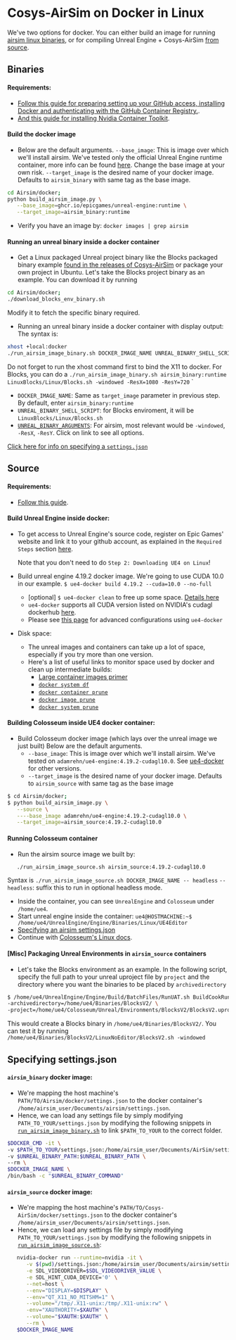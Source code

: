 # Cosys-AirSim on Docker in Linux
We've two options for docker. You can either build an image for running [airsim linux binaries](#binaries), or for compiling Unreal Engine + Cosys-AirSim [from source](#source).

## Binaries 

#### Requirements:
 - [Follow this guide for preparing setting up your GitHub access, installing Docker and authenticating with the GitHub Container Registry.](https://dev.epicgames.com/documentation/en-us/unreal-engine/quick-start-guide-for-using-container-images-in-unreal-engine).
 - [And this guide for installing Nvidia Container Toolkit](https://docs.nvidia.com/datacenter/cloud-native/container-toolkit/latest/install-guide.html).
 
#### Build the docker image
- Below are the default arguments.
  `--base_image`: This is image over which we'll install airsim. We've tested only the official Unreal Engine runtime container, more info can be found [here](https://dev.epicgames.com/documentation/en-us/unreal-engine/overview-of-containers-in-unreal-engine). Change the base image at your own risk.
   `--target_image` is the desired name of your docker image.
   Defaults to `airsim_binary` with same tag as the base image.

```bash
cd Airsim/docker;
python build_airsim_image.py \
   --base_image=ghcr.io/epicgames/unreal-engine:runtime \
   --target_image=airsim_binary:runtime
```

- Verify you have an image by:
 `docker images | grep airsim`

#### Running an unreal binary inside a docker container
- Get a Linux packaged Unreal project binary like the Blocks packaged binary example [found in the releases of Cosys-AirSim](https://github.com/Cosys-Lab/Cosys-AirSim/releases) or package your own project in Ubuntu.
Let's take the Blocks project binary as an example.
You can download it by running

```bash
cd Airsim/docker;
./download_blocks_env_binary.sh
```

Modify it to fetch the specific binary required.

- Running an unreal binary inside a docker container with display output:
  The syntax is:

```bash
xhost +local:docker
./run_airsim_image_binary.sh DOCKER_IMAGE_NAME UNREAL_BINARY_SHELL_SCRIPT UNREAL_BINARY_ARGUMENTS
```

   Do not forget to run the xhost command first to bind the X11 to docker.
   For Blocks, you can do a `./run_airsim_image_binary.sh airsim_binary:runtime LinuxBlocks/Linux/Blocks.sh -windowed -ResX=1080 -ResY=720`
`

   * `DOCKER_IMAGE_NAME`: Same as `target_image` parameter in previous step. By default, enter `airsim_binary:runtime`
   * `UNREAL_BINARY_SHELL_SCRIPT`: for Blocks enviroment, it will be `LinuxBlocks/Linux/Blocks.sh`
   * [`UNREAL_BINARY_ARGUMENTS`](https://docs.unrealengine.com/en-us/Programming/Basics/CommandLineArguments):
      For airsim, most relevant would be `-windowed`, `-ResX`, `-ResY`. Click on link to see all options.

[Click here for info on specifying a `settings.json`](#specifying-settingsjson)

## Source
#### Requirements:
 - [Follow this guide](https://dev.epicgames.com/documentation/en-us/unreal-engine/quick-start-guide-for-using-container-images-in-unreal-engine).


#### Build Unreal Engine inside docker:
- To get access to Unreal Engine's source code, register on Epic Games' website and link it to your github account, as explained in the `Required Steps` section [here](https://docs.unrealengine.com/en-us/Platforms/Linux/BeginnerLinuxDeveloper/SettingUpAnUnrealWorkflow).

    Note that you don't need to do `Step 2: Downloading UE4 on Linux`!

- Build unreal engine 4.19.2 docker image. We're going to use CUDA 10.0 in our example.
    `$ ue4-docker build 4.19.2 --cuda=10.0 --no-full`
    - [optional] `$ ue4-docker clean` to free up some space. [Details here](https://docs.adamrehn.com/ue4-docker/commands/clean)
    - `ue4-docker` supports all CUDA version listed on NVIDIA's cudagl dockerhub [here](https://hub.docker.com/r/nvidia/cudagl/).
    - Please see [this page](https://docs.adamrehn.com/ue4-docker/building-images/advanced-build-options) for advanced configurations using `ue4-docker`

- Disk space:
    - The unreal images and containers can take up a lot of space, especially if you try more than one version.
    - Here's a list of useful links to monitor space used by docker and clean up intermediate builds:
        - [Large container images primer](https://docs.adamrehn.com/ue4-docker/read-these-first/large-container-images-primer)
        - [`docker system df`](https://docs.docker.com/engine/reference/commandline/system_df/)
        - [`docker container prune`](https://docs.docker.com/engine/reference/commandline/container_prune/)
        - [`docker image prune`](https://docs.docker.com/engine/reference/commandline/image_prune/)
        - [`docker system prune`](https://docs.docker.com/engine/reference/commandline/system_prune/)

#### Building Colosseum inside UE4 docker container:
* Build Colosseum docker image (which lays over the unreal image we just built)
  Below are the default arguments.
    - `--base_image`: This is image over which we'll install airsim. We've tested on `adamrehn/ue4-engine:4.19.2-cudagl10.0`. See [ue4-docker](https://docs.adamrehn.com/ue4-docker/building-images/available-container-images) for other versions.
    - `--target_image` is the desired name of your docker image.
   Defaults to `airsim_source` with same tag as the base image

```bash
$ cd Airsim/docker;
$ python build_airsim_image.py \
   --source \
   ----base_image adamrehn/ue4-engine:4.19.2-cudagl10.0 \
   --target_image=airsim_source:4.19.2-cudagl10.0
```

#### Running Colosseum container
* Run the airsim source image we built by:

```bash
   ./run_airsim_image_source.sh airsim_source:4.19.2-cudagl10.0
```

   Syntax is `./run_airsim_image_source.sh DOCKER_IMAGE_NAME -- headless`
   `-- headless`: suffix this to run in optional headless mode.

* Inside the container, you can see `UnrealEngine` and `Colosseum` under `/home/ue4`.
* Start unreal engine inside the container:
   `ue4@HOSTMACHINE:~$ /home/ue4/UnrealEngine/Engine/Binaries/Linux/UE4Editor`
* [Specifying an airsim settings.json](#specifying-settingsjson)
* Continue with [Colosseum's Linux docs](build_linux.md#build-unreal-environment).

#### [Misc] Packaging Unreal Environments in `airsim_source` containers
* Let's take the Blocks environment as an example.
    In the following script, specify the full path to your unreal uproject file by `project` and the directory where you want the binaries to be placed by `archivedirectory`

```bash
$ /home/ue4/UnrealEngine/Engine/Build/BatchFiles/RunUAT.sh BuildCookRun -platform=Linux -clientconfig=Shipping -serverconfig=Shipping -noP4 -cook -allmaps -build -stage -prereqs -pak -archive \
-archivedirectory=/home/ue4/Binaries/BlocksV2/ \
-project=/home/ue4/Colosseum/Unreal/Environments/BlocksV2/BlocksV2.uproject
```

This would create a Blocks binary in `/home/ue4/Binaries/BlocksV2/`.
You can test it by running `/home/ue4/Binaries/BlocksV2/LinuxNoEditor/BlocksV2.sh -windowed`

## Specifying settings.json
#### `airsim_binary` docker image:
  - We're mapping the host machine's `PATH/TO/Airsim/docker/settings.json` to the docker container's `/home/airsim_user/Documents/airsim/settings.json`.
  - Hence, we can load any settings file by simply modifying `PATH_TO_YOUR/settings.json` by modifying the following snippets in [`run_airsim_image_binary.sh`](https://github.com/Cosys-Lab/Cosys-AirSim/blob/main/docker/run_airsim_image_binary.sh) to link `$PATH_TO_YOUR` to the correct folder. 

```sh
$DOCKER_CMD -it \
-v $PATH_TO_YOUR/settings.json:/home/airsim_user/Documents/AirSim/settings.json \
-v $UNREAL_BINARY_PATH:$UNREAL_BINARY_PATH \
--rm \
$DOCKER_IMAGE_NAME \
/bin/bash -c "$UNREAL_BINARY_COMMAND"
```

####  `airsim_source` docker image:

  * We're mapping the host machine's `PATH/TO/Cosys-AirSim/docker/settings.json` to the docker container's `/home/airsim_user/Documents/airsim/settings.json`.
  * Hence, we can load any settings file by simply modifying `PATH_TO_YOUR/settings.json` by modifying the following snippets in [`run_airsim_image_source.sh`](https://github.com/Cosys-Lab/Cosys-AirSim/blob/main/docker/run_airsim_image_source.sh):

```bash
   nvidia-docker run --runtime=nvidia -it \
      -v $(pwd)/settings.json:/home/airsim_user/Documents/airsim/settings.json \
      -e SDL_VIDEODRIVER=$SDL_VIDEODRIVER_VALUE \
      -e SDL_HINT_CUDA_DEVICE='0' \
      --net=host \
      --env="DISPLAY=$DISPLAY" \
      --env="QT_X11_NO_MITSHM=1" \
      --volume="/tmp/.X11-unix:/tmp/.X11-unix:rw" \
      -env="XAUTHORITY=$XAUTH" \
      --volume="$XAUTH:$XAUTH" \
      --rm \
   $DOCKER_IMAGE_NAME
```